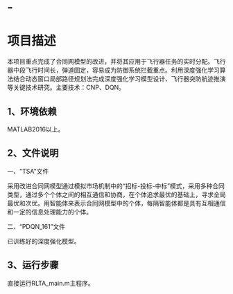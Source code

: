 # -
# 项目描述
本项目重点完成了合同网模型的改进，并将其应用于飞行器任务的实时分配。飞行器中段飞行时间长，弹道固定，容易成为防御系统拦截重点。利用深度强化学习算法结合动态窗口局部路径规划法完成深度强化学习模型设计、飞行器突防航迹推演等关键技术研究。主要技术：CNP、DQN。
## 1、环境依赖

MATLAB2016以上。

## 2、文件说明

一、"TSA"文件

采用改进合同网模型通过模拟市场机制中的“招标-投标-中标”模式，采用多种合同类型，通过多个个体之间的相互通信和协商，在个体追求最优的基础上，寻求全局最优和次优。用智能体来表示合同网模型中的个体，每隔智能体都是具有互相通信和一定的信息处理能力的个体。

二、“PDQN_161”文件

已训练好的深度强化模型。

## 3、运行步骤

直接运行RLTA_main.m主程序。



